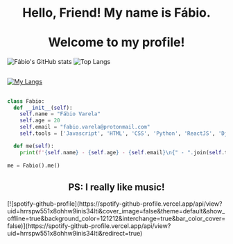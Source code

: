 <div style='text-align:center;'>
  <h1>Hello, Friend! My name is Fábio. <br><br> Welcome to my profile!</h1>
</div>

![Fábio's GitHub stats](https://github-readme-stats.vercel.app/api?username=FabioVV&show_icons=true&theme=synthwave)
![Top Langs](https://github-readme-stats.vercel.app/api/top-langs/?username=FabioVV&layout=donut&theme=synthwave)

##
[![My Langs](https://skillicons.dev/icons?i=js,html,css,react,php,python,django,flask,mysql)](https://skillicons.dev)


##
```python
class Fabio:
  def __init__(self):
    self.name = "Fábio Varela"
    self.age = 20
    self.email = "fabio.varela@protonmail.com"
    self.tools = ['Javascript', 'HTML', 'CSS', 'Python', 'ReactJS', 'Django', 'Flask', 'MySQL', 'SQL Server']

  def me(self):
    print(f'{self.name} - {self.age} - {self.email}\n{" - ".join(self.tools)}')
    
me = Fabio().me()
```

<div style='text-align:center;'>
<h2>PS: I really like music!</h2>

</div>
[![spotify-github-profile](https://spotify-github-profile.vercel.app/api/view?uid=hrrspw551x8ohhw9inis34lti&cover_image=false&theme=default&show_offline=true&background_color=121212&interchange=true&bar_color_cover=false)](https://spotify-github-profile.vercel.app/api/view?uid=hrrspw551x8ohhw9inis34lti&redirect=true)

